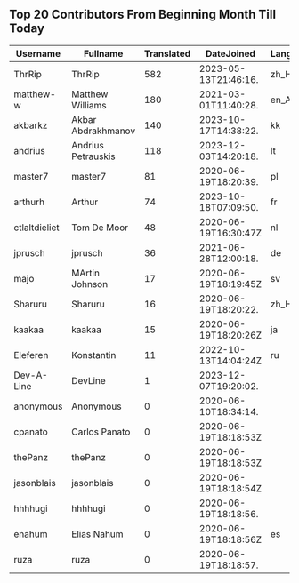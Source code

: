 ## Top 20 Contributors From Beginning Month Till Today ##
|Username|Fullname|Translated|DateJoined|Language|
|--------|--------|----------|----------|-------|
|ThrRip|ThrRip|582|2023-05-13T21:46:16.|zh_Hans|
|matthew-w|Matthew Williams|180|2021-03-01T11:40:28.|en_AU|
|akbarkz|Akbar Abdrakhmanov|140|2023-10-17T14:38:22.|kk|
|andrius|Andrius Petrauskis|118|2023-12-03T14:20:18.|lt|
|master7|master7|81|2020-06-19T18:20:39.|pl|
|arthurh|Arthur|74|2023-10-18T07:09:50.|fr|
|ctlaltdieliet|Tom De Moor|48|2020-06-19T16:30:47Z|nl|
|jprusch|jprusch|36|2021-06-28T12:00:18.|de|
|majo|MArtin Johnson|17|2020-06-19T18:19:45Z|sv|
|Sharuru|Sharuru|16|2020-06-19T18:20:22.|zh_Hans|
|kaakaa|kaakaa|15|2020-06-19T18:20:26Z|ja|
|Eleferen|Konstantin|11|2022-10-13T14:04:24Z|ru|
|Dev-A-Line|DevLine|1|2023-12-07T19:20:02.||
|anonymous|Anonymous|0|2020-06-10T18:34:14.||
|cpanato|Carlos Panato|0|2020-06-19T18:18:53Z||
|thePanz|thePanz|0|2020-06-19T18:18:53Z||
|jasonblais|jasonblais|0|2020-06-19T18:18:54Z||
|hhhhugi|hhhhugi|0|2020-06-19T18:18:56.||
|enahum|Elias  Nahum|0|2020-06-19T18:18:56Z|es|
|ruza|ruza|0|2020-06-19T18:18:57.||
